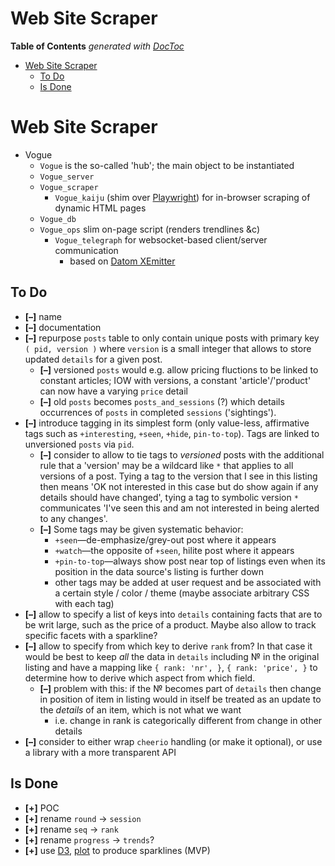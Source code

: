 


# Web Site Scraper

<!-- START doctoc generated TOC please keep comment here to allow auto update -->
<!-- DON'T EDIT THIS SECTION, INSTEAD RE-RUN doctoc TO UPDATE -->
**Table of Contents**  *generated with [DocToc](https://github.com/thlorenz/doctoc)*

- [Web Site Scraper](#web-site-scraper)
  - [To Do](#to-do)
  - [Is Done](#is-done)

<!-- END doctoc generated TOC please keep comment here to allow auto update -->



# Web Site Scraper

* Vogue
  * `Vogue` is the so-called 'hub'; the main object to be instantiated
  * `Vogue_server`
  * `Vogue_scraper`
    * `Vogue_kaiju` (shim over [Playwright](https://playwright.dev)) for in-browser scraping of dynamic HTML
      pages
  * `Vogue_db`
  * `Vogue_ops` slim on-page script (renders trendlines &c)
    * `Vogue_telegraph` for websocket-based client/server communication
      * based on [Datom XEmitter](https://github.com/loveencounterflow/datom#the-xemitter-xe-sub-module)


## To Do

* **[–]** name
* **[–]** documentation
* **[–]** repurpose `posts` table to only contain unique posts with primary key `( pid, version )` where
  `version` is a small integer that allows to store updated `details` for a given post.
  * **[–]** versioned `posts` would e.g. allow pricing fluctions to be linked to constant articles; IOW with
    versions, a constant 'article'/'product' can now have a varying `price` detail
  * **[–]** old `posts` becomes `posts_and_sessions` (?) which details occurrences of `posts` in completed
    `sessions` ('sightings').
* **[–]** introduce tagging in its simplest form (only value-less, affirmative tags such as `+interesting`,
  `+seen`, `+hide`, `pin-to-top`). Tags are linked to unversioned `posts` via `pid`.
  * **[–]** consider to allow to tie tags to *versioned* posts with the additional rule that a 'version' may
    be a wildcard like `*` that applies to all versions of a post. Tying a tag to the version that I see in
    this listing then means 'OK not interested in this case but do show again if any details should have
    changed', tying a tag to symbolic version `*` communicates 'I've seen this and am not interested in
    being alerted to any changes'.
  * **[–]** Some tags may be given systematic behavior:
    * `+seen`—de-emphasize/grey-out post where it appears
    * `+watch`—the opposite of `+seen`, hilite post where it appears
    * `+pin-to-top`—always show post near top of listings even when its position in the data source's
      listing is further down
    * other tags may be added at user request and be associated with a certain style / color / theme (maybe
      associate arbitrary CSS with each tag)
* **[–]** allow to specify a list of keys into `details` containing facts that are to be writ large, such as
  the price of a product. Maybe also allow to track specific facets with a sparkline?
* **[–]** allow to specify from which key to derive `rank` from? In that case it would be best to keep *all*
  the data in `details` including № in the original listing and have a mapping like `{ rank: 'nr', }`, `{
  rank: 'price', }` to determine how to derive which aspect from which field.
  * **[–]** problem with this: if the № becomes part of `details` then change in position of item in listing
    would in itself be treated as an update to the *details* of an item, which is not what we want
    * i.e. change in rank is categorically different from change in other details
* **[–]** consider to either wrap `cheerio` handling (or make it optional), or use a library with a more
  transparent API

## Is Done

* **[+]** POC
* **[+]** rename `round` -> `session`
* **[+]** rename `seq` -> `rank`
* **[+]** rename `progress` -> `trends`?
* **[+]** use [D3](https://github.com/d3/d3), [plot](https://github.com/observablehq/plot) to produce
  sparklines (MVP)



